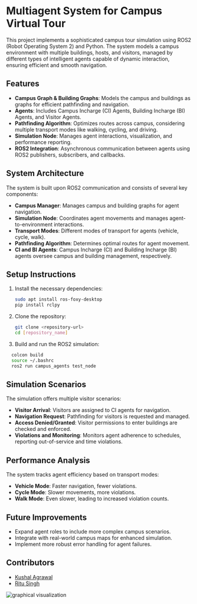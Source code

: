 # Multiagent System for Campus Virtual Tour

This project implements a sophisticated campus tour simulation using ROS2 (Robot Operating System 2) and Python. The system models a campus environment with multiple buildings, hosts, and visitors, managed by different types of intelligent agents capable of dynamic interaction, ensuring efficient and smooth navigation.

## Features
- **Campus Graph & Building Graphs**: Models the campus and buildings as graphs for efficient pathfinding and navigation.
- **Agents**: Includes Campus Incharge (CI) Agents, Building Incharge (BI) Agents, and Visitor Agents.
- **Pathfinding Algorithm**: Optimizes routes across campus, considering multiple transport modes like walking, cycling, and driving.
- **Simulation Node**: Manages agent interactions, visualization, and performance reporting.
- **ROS2 Integration**: Asynchronous communication between agents using ROS2 publishers, subscribers, and callbacks.

## System Architecture
The system is built upon ROS2 communication and consists of several key components:
- **Campus Manager**: Manages campus and building graphs for agent navigation.
- **Simulation Node**: Coordinates agent movements and manages agent-to-environment interactions.
- **Transport Modes**: Different modes of transport for agents (vehicle, cycle, walk).
- **Pathfinding Algorithm**: Determines optimal routes for agent movement.
- **CI and BI Agents**: Campus Incharge (CI) and Building Incharge (BI) agents oversee campus and building management, respectively.

## Setup Instructions
1. Install the necessary dependencies:
   ```bash
   sudo apt install ros-foxy-desktop
   pip install rclpy
   ```
2. Clone the repository:
   ```bash
   git clone <repository-url>
   cd [repository_name]
   ```
3. Build and run the ROS2 simulation:
```bash
  colcon build
  source ~/.bashrc
  ros2 run campus_agents test_node
```

## Simulation Scenarios
The simulation offers multiple visitor scenarios:
- **Visitor Arrival**: Visitors are assigned to CI agents for navigation.
- **Navigation Request**: Pathfinding for visitors is requested and managed.
- **Access Denied/Granted**: Visitor permissions to enter buildings are checked and enforced.
- **Violations and Monitoring**: Monitors agent adherence to schedules, reporting out-of-service and time violations.

## Performance Analysis
The system tracks agent efficiency based on transport modes:
- **Vehicle Mode**: Faster navigation, fewer violations.
- **Cycle Mode**: Slower movements, more violations.
- **Walk Mode**: Even slower, leading to increased violation counts.

## Future Improvements
- Expand agent roles to include more complex campus scenarios.
- Integrate with real-world campus maps for enhanced simulation.
- Implement more robust error handling for agent failures.

## Contributors
- [Kushal Agrawal](https://www.linkedin.com/in/kushal-agrawal-36a387168/)
- [Ritu Singh](https://www.linkedin.com/in/ritusingh46/)

![graphical visualization](https://github.com/user-attachments/assets/d92ad051-0ff8-44f5-9c64-65a69ea12a5f)
